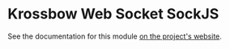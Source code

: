 # Krossbow Web Socket SockJS

See the documentation for this module [on the project's website](https://joffrey-bion.github.io/krossbow/websocket/sockjs/).
